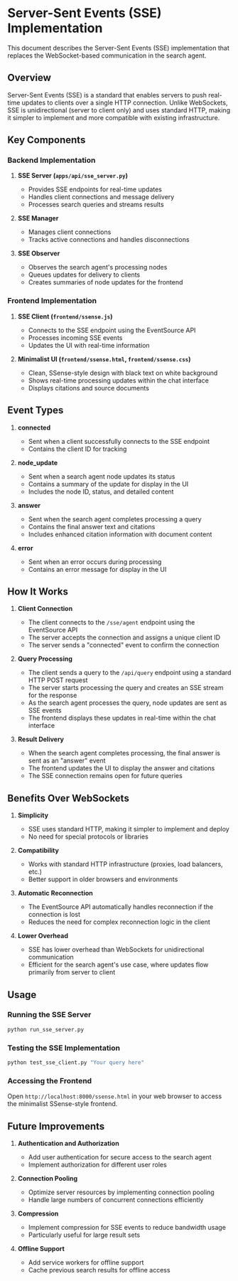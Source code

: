 # Server-Sent Events (SSE) Implementation

This document describes the Server-Sent Events (SSE) implementation that replaces the WebSocket-based communication in the search agent.

## Overview

Server-Sent Events (SSE) is a standard that enables servers to push real-time updates to clients over a single HTTP connection. Unlike WebSockets, SSE is unidirectional (server to client only) and uses standard HTTP, making it simpler to implement and more compatible with existing infrastructure.

## Key Components

### Backend Implementation

1. **SSE Server (`apps/api/sse_server.py`)**
   - Provides SSE endpoints for real-time updates
   - Handles client connections and message delivery
   - Processes search queries and streams results

2. **SSE Manager**
   - Manages client connections
   - Tracks active connections and handles disconnections

3. **SSE Observer**
   - Observes the search agent's processing nodes
   - Queues updates for delivery to clients
   - Creates summaries of node updates for the frontend

### Frontend Implementation

1. **SSE Client (`frontend/ssense.js`)**
   - Connects to the SSE endpoint using the EventSource API
   - Processes incoming SSE events
   - Updates the UI with real-time information

2. **Minimalist UI (`frontend/ssense.html`, `frontend/ssense.css`)**
   - Clean, SSense-style design with black text on white background
   - Shows real-time processing updates within the chat interface
   - Displays citations and source documents

## Event Types

1. **connected**
   - Sent when a client successfully connects to the SSE endpoint
   - Contains the client ID for tracking

2. **node_update**
   - Sent when a search agent node updates its status
   - Contains a summary of the update for display in the UI
   - Includes the node ID, status, and detailed content

3. **answer**
   - Sent when the search agent completes processing a query
   - Contains the final answer text and citations
   - Includes enhanced citation information with document content

4. **error**
   - Sent when an error occurs during processing
   - Contains an error message for display in the UI

## How It Works

1. **Client Connection**
   - The client connects to the `/sse/agent` endpoint using the EventSource API
   - The server accepts the connection and assigns a unique client ID
   - The server sends a "connected" event to confirm the connection

2. **Query Processing**
   - The client sends a query to the `/api/query` endpoint using a standard HTTP POST request
   - The server starts processing the query and creates an SSE stream for the response
   - As the search agent processes the query, node updates are sent as SSE events
   - The frontend displays these updates in real-time within the chat interface

3. **Result Delivery**
   - When the search agent completes processing, the final answer is sent as an "answer" event
   - The frontend updates the UI to display the answer and citations
   - The SSE connection remains open for future queries

## Benefits Over WebSockets

1. **Simplicity**
   - SSE uses standard HTTP, making it simpler to implement and deploy
   - No need for special protocols or libraries

2. **Compatibility**
   - Works with standard HTTP infrastructure (proxies, load balancers, etc.)
   - Better support in older browsers and environments

3. **Automatic Reconnection**
   - The EventSource API automatically handles reconnection if the connection is lost
   - Reduces the need for complex reconnection logic in the client

4. **Lower Overhead**
   - SSE has lower overhead than WebSockets for unidirectional communication
   - Efficient for the search agent's use case, where updates flow primarily from server to client

## Usage

### Running the SSE Server

```bash
python run_sse_server.py
```

### Testing the SSE Implementation

```bash
python test_sse_client.py "Your query here"
```

### Accessing the Frontend

Open `http://localhost:8000/ssense.html` in your web browser to access the minimalist SSense-style frontend.

## Future Improvements

1. **Authentication and Authorization**
   - Add user authentication for secure access to the search agent
   - Implement authorization for different user roles

2. **Connection Pooling**
   - Optimize server resources by implementing connection pooling
   - Handle large numbers of concurrent connections efficiently

3. **Compression**
   - Implement compression for SSE events to reduce bandwidth usage
   - Particularly useful for large result sets

4. **Offline Support**
   - Add service workers for offline support
   - Cache previous search results for offline access
